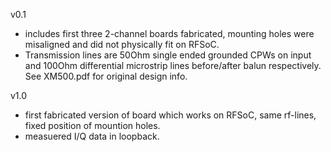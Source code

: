 v0.1
- includes first three 2-channel boards fabricated, mounting holes were misaligned and did not physically fit on RFSoC. 
- Transmission lines are 50Ohm single ended grounded CPWs on input and 100Ohm differential microstrip lines before/after balun respectively. See XM500.pdf for original design info.

v1.0
- first fabricated version of board which works on RFSoC, same rf-lines, fixed position of mountion holes. 
- measuered I/Q data in loopback. 

